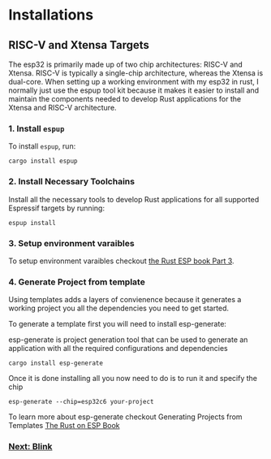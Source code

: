 # Installations

## RISC-V and Xtensa Targets

The esp32 is primarily made up of two chip architectures: RISC-V and Xtensa. RISC-V is typically a single-chip architecture, whereas the Xtensa is dual-core.
When setting up a working environment with my esp32 in rust, I normally just use the espup tool kit because it makes it easier to install and maintain the components needed to develop Rust applications for the Xtensa and RISC-V architecture.

### 1. Install `espup`

To install `espup`, run:

```shell
cargo install espup
```

### 2. Install Necessary Toolchains

Install all the necessary tools to develop Rust applications for all supported Espressif targets by running:

```shell
espup install
```

### 3. Setup environment varaibles

To setup environment varaibles checkout [the Rust ESP book Part 3](https://docs.esp-rs.org/book/installation/riscv-and-xtensa.html).

### 4. Generate Project from template

Using templates adds a layers of convienence because it generates a working project you all the dependencies you need to get started.

To generate a template first you will need to install esp-generate:

esp-generate is project generation tool that can be used to generate an application with all the required configurations and dependencies

```shell
cargo install esp-generate
```

Once it is done installing all you now need to do is to run it and specify the chip

```shell
esp-generate --chip=esp32c6 your-project
```

To learn more about esp-generate checkout Generating Projects from Templates [The Rust on ESP Book](https://docs.esp-rs.org/book/writing-your-own-application/generate-project/index.html)

### [Next: Blink](03_Project_1.1_Blink.md)
